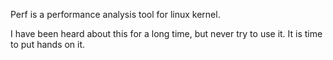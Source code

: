 Perf is a performance analysis tool for linux kernel.

I have been heard about this for a long time, but never try to use it. It is
time to put hands on it.
